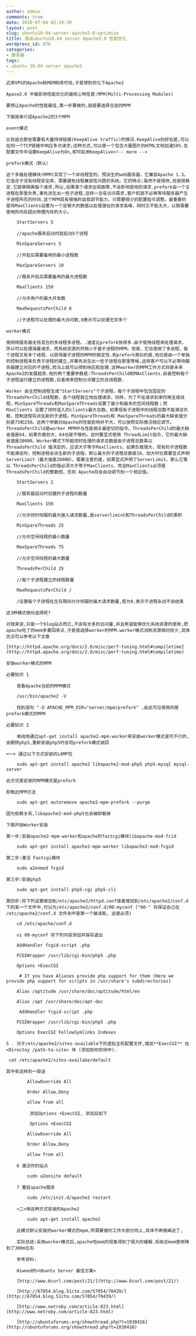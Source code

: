 ```yaml
---
author: admin
comments: true
date: 2010-07-04 02:19:30
layout: post
slug: ubuntu10-04-server-apache2-0-optimize
title: 浅谈ubuntu10.04 server Apache2.0 性能优化
wordpress_id: 876
categories:
- 服务器
tags:
- ubuntu 10.04 server apache2
---
```


	近来VPS的Apache耗MEM耗得可怕,于是想到优化下Apache2

	Apace2.0 中最影响性能优化的最核心特性是:MPM(Multi-Processing Modules)

	要想让Apache的性能最佳,第一步要做的,就是要选择合适的MPM

	下面简单介绍Apache2的3个MPM

	event模式

	比较适合那些需要有大量持续链接(KeepAlive traffic)的情况.KeepAlive的好处是,可以在同一个TCP链接中响应多次请求;这种方式,可以使一个包含大量图片的HTML文档加速50%.在配置文件中设置KeepAlive为On,即可启用KeepAlive<!-- more -->

	prefork模式（默认）  

	这个多路处理模块(MPM)实现了一个非线程型的、预派生的web服务器，它兼容Apache 1.3。它适合于没有线程安全库，需要避免线程兼容性问题的系统。它的特点:虽然不是很快,但是很稳定.它能够隔离每个请求,所以,如果某个请求出现故障,不会影响其他的请求.prefork由一个主进程在那里负责,事先派生出一些子进程,这样一旦有访问需求,客户机就不必再等待服务器产生子进程所花的时间.这个MPM具有很强的自我调节能力，只需要很少的配置指令调整。最重要的是将MaxClients设置为一个足够大的数值以处理潜在的请求高峰，同时又不能太大，以致需要使用的内存超出物理内存的大小。

> 
	
> 
> 
		StartServers 5 
	
> 
> 
	
> 
> 
		//apache服务启动时就启动5个进程 
	
> 
> 
	
> 
> 
		MinSpareServers 5 
	
> 
> 
	
> 
> 
		//开启后需要备用的最小进程数 
	
> 
> 
	
> 
> 
		MaxSpareServers 10 
	
> 
> 
	
> 
> 
		//服务开启后需要备用的最大进程数 
	
> 
> 
	
> 
> 
		MaxClients 150 
	
> 
> 
	
> 
> 
		//允许用户的最大并发数 
	
> 
> 
	
> 
> 
		MaxRequestsPerChild 0 
	
> 
> 
	
> 
> 
		//子进程可以处理的最大访问数,0表示可以处理无穷多个 
	
> 
> 

	worker模式  

	使网络服务器支持混合的多线程多进程。.速度比prefork快得多.由于使用线程来处理请求，所以可以处理海量请求，而系统资源的开销小于基于进程的MPM。但是，它也使用了多进程，每个进程又有多个线程，以获得基于进程的MPM的稳定性.和prefork类似的是,他也是由一个单独的控制进程来负责子进程的建立,并事先派生出一些子进程在那里等候,这样客户可以不必等待服务器建立对应的子进程,而马上就可以得到响应和处理.这种worker的MPM工作方式将是未来Apache2的发展趋势.他的两个重要参数是:ThreadsPerChild和MAxClients.前者控制每个子进程运行建立的进程数,后者用来控制允许建立的总线程数.

	Worker 由主控制进程生成"StartServers"个子进程，每个子进程中包含固定的ThreadsPerChild线程数，各个线程独立地处理请求。同样，为了不在请求到来时再生成线程，MinSpareThreads和MaxSpareThreads设置了最少和最多的空闲线程数；而MaxClients 设置了同时连入的clients最大总数。如果现有子进程中的线程总数不能满足负载，控制进程将派生新的子进程。MinSpareThreads和 MaxSpareThreads的最大缺省值分别是75和250。这两个参数对Apache的性能影响并不大，可以按照实际情况相应调节。 ThreadsPerChild是worker MPM中与性能相关最密切的指令。ThreadsPerChild的最大缺省值是64，如果负载较大，64也是不够的。这时要显式使用 ThreadLimit指令，它的最大缺省值是20000。Worker模式下所能同时处理的请求总数是由子进程总数乘以ThreadsPerChild 值决定的，应该大于等于MaxClients。如果负载很大，现有的子进程数不能满足时，控制进程会派生新的子进程。默认最大的子进程总数是16，加大时也需要显式声明ServerLimit（最大值是20000）。需要注意的是，如果显式声明了ServerLimit，那么它乘以 ThreadsPerChild的值必须大于等于MaxClients，而且MaxClients必须是ThreadsPerChild的整数倍，否则 Apache将会自动调节到一个相应值。

> 
	
> 
> 

		StartServers 2   
	
> 
> 
	
> 
> 
		//服务器启动时创建的子进程的数量   
	
> 
> 
	
> 
> 
		MaxClients 150   
	
> 
> 
	
> 
> 
		//允许同时伺服的最大接入请求数量,是serverlimint和ThreadsPerChild的乘积   
	
> 
> 
	
> 
> 
		MinSpareThreads 25   
	
> 
> 
	
> 
> 
		//允许空闲线程的最小数量   
	
> 
> 
	
> 
> 
		MaxSpareThreads 75   
	
> 
> 
	
> 
> 
		//允许空闲线程的最大数量   
	
> 
> 
	
> 
> 
		ThreadsPerChild 25  
	
> 
> 
	
> 
> 
		//每个子进程建立的线程数量  
	
> 
> 
	
> 
> 
		MaxRequestsPerChild /  
	
> 
> 
	
> 
> 
		/设置每个子进程在生存期间允许伺服的最大请求数量,若为0,表示子进程永远不会结束  
	
> 
> 

	这3种模式做何选择呢?

	对我来说,只是一个blog站点而已,不会有太多的访问量,并且希望能够优化系统资源的使用,把apache吃了的mem多要回来点,于是我选择worker的MPM.worker模式消耗资源相对较少,具体优点可以参考以下文章

	[http://httpd.apache.org/docs/2.0/misc/perf-tuning.html#compiletime](http://httpd.apache.org/docs/2.0/misc/perf-tuning.html#compiletime)

	安装worker模式的MPM

	必要知识 1

> 
	
> 
> 
		查看Apache当前的MPM模式
	
> 
> 
	
> 
> 
		/usr/bin/apache2 -V
	
> 
> 
	
> 
> 
		找到语句 "-D APACHE_MPM_DIR="server/mpm/prefork" ,由此可见使用的是prefork模式的MPM
	
> 
> 

	必要知识 2

> 
	
> 
> 
		单纯地通过apt-get install apache2-mpm-worker来安装worker模式是可不行的,会删除php5,重新安装php5时会将prefork模式装回
	
> 
> 

	<一> 通过以下方式安装的LAMP包

> 
	
> 
> 
		sudo apt-get install apache2 libapache2-mod-php5 php5-mysql mysql-server
	
> 
> 

	此方式是安装的MPM模式是prefork

	卸载此MPM方法

> 
	
> 
> 
		sudo apt-get autoremove apache2-mpm-prefork --purge
	
> 
> 

	因为依赖关系,libapache2-mod-php5也会被卸载掉

	下面开始Worker安装

	第一步:安装apache2-mpm-worker和apache的fastcgi模块libapache-mod-fcid

> 
	
> 
> 
		sudo apt-get install apache2-mpm-worker libapache2-mod-fcgid
	
> 
> 

	第二步:激活 Fastcgi模块

> 
	
> 
> 
		sudo a2enmod fcgid
	
> 
> 

	第三步:安装php5

> 
	
> 
> 
		sudo apt-get install php5-cgi php5-cli
	
> 
> 

	第四步:将下列设置增加到/etc/apache2/httpd.conf或者增加到/etc/apache2/conf.d下的某一个文件中,可以为/etc/apache2/conf.d/00-myconf ("00-" 将保证自己在 /etc/apache2/conf.d 文件夹中是第一个被读取, 这是必须)

> 
	
> 
> 
		cd /etc/apache/conf.d 
	
> 
> 
	
> 
> 
		vi 00-myconf 将下列内容添加并保存退出 
	
> 
> 
	
> 
> 
		AddHandler fcgid-script .php 
	
> 
> 
	
> 
> 
		FCGIWrapper /usr/lib/cgi-bin/php5 .php 
	
> 
> 
	
> 
> 
		Options +ExecCGI 
	
> 
> 
	
> 
> 
		 # If you have Aliases provide php support for them (Here we provide php support for scripts in /usr/share's subdirectories) 
	
> 
> 
	
> 
> 
		Alias /aptitude /usr/share/doc/aptitude/html/en 
	
> 
> 
	
> 
> 
		Alias /apt /usr/share/doc/apt-doc 
	
> 
> 
	
> 
> 
		 AddHandler fcgid-script .php 
	
> 
> 
	
> 
> 
		FCGIWrapper /usr/lib/cgi-bin/php5 .php 
	
> 
> 
	
> 
> 
		Options ExecCGI FollowSymlinks Indexes
	
> 
> 

	5 . 对于/etc/apache2/sites-available下的虚拟主机配置文件,增加**ExecCGI** 在<Directoy /path-to-site> 块 (添加到你的块中).

	 cat /etc/apache2/sites-availabe/default

	其中有这样的一段话

> 
		
> 
> 
			AllowOverride All 
		
> 
> 
		
> 
> 
			Order Allow,Deny 
		
> 
> 
		
> 
> 
			allow from all 
		
> 
> 
		
> 
> 
			 添加Options +ExecCGI, 添加后如下 
		
> 
> 
		
> 
> 
			 Options +ExecCGI 
		
> 
> 
		
> 
> 
			AllowOverride All 
		
> 
> 
		
> 
> 
			Order Allow,Deny 
		
> 
> 
		
> 
> 
			allow from all
		
> 
> 

		6 激活你的站点 

> 
		
> 
> 
			sudo a2ensite default
		
> 
> 

		7 重启apache服务 

> 
		
> 
> 
			sudo /etc/init.d/apache2 restart
		
> 
> 

		<二>用这种方式安装的Apache2

> 
		
> 
> 
			sudo apt-get install apache2
		
> 
> 

		此模式默认安装的worker模式的mpm,所需要做的工作大部分同上,具体不再做阐述了, 

		实际总结:采用worker模式后,apache吃mem的现象得到了很大的缓解.系统总mem使用降到了300m左右 

		参考资料: 

		Hiweed的<Ubuntu Server 最佳方案> 

		[http://www.6curl.com/post/21/](http://www.6curl.com/post/21/) 

		[http://67054.blog.51cto.com/57054/70439/](http://67054.blog.51cto.com/57054/70439/) 

		[http://www.netroby.com/article-823.html](http://www.netroby.com/article-823.html) 

		[http://ubuntuforums.org/showthread.php?t=1038416](http://ubuntuforums.org/showthread.php?t=1038416) 

